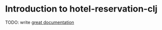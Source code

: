 # Introduction to hotel-reservation-clj

TODO: write [great documentation](http://jacobian.org/writing/what-to-write/)
